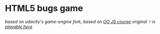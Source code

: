 # HTML5 bugs game

*based on udacity's game-engine fork, based on [OO JS course](https://www.udacity.com/course/viewer#!/c-ud015)*
*original ⑂ is [playable here](https://kosich.github.io/frontend-nanodegree-arcade-game)*
